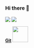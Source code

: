 ### Hi there 👋

<!--
**zahraTgz/zahraTgz** is a ✨ _special_ ✨ repository because its `README.md` (this file) appears on your GitHub profile.

Here are some ideas to get you started:

- 🔭 I’m currently working on ...
- 🌱 I’m currently learning ...
- 👯 I’m looking to collaborate on ...
- 🤔 I’m looking for help with ...
- 💬 Ask me about ...
- 📫 How to reach me: ...
- 😄 Pronouns: ...
- ⚡ Fun fact: ...
-->

<a href="https://github.com/zahraTgz">
<img align="center" src="https://github-readme-stats.vercel.app/api?username=zahraTgz&show_icons=true&count_private=true&include_all_commits=true" /></a>

<a href="https://github.com/zahraTgz">
<img align="center" src="https://github-readme-stats.vercel.app/api/top-langs/?username=zahraTgz" />
</a>

<b>[Git](https://git-scm.com/)</b> <img height=50px src="https://camo.githubusercontent.com/b75d955466c5f5602998b752dd97ff1bdbe16168/68747470733a2f2f6769742d73636d2e636f6d2f696d616765732f6c6f676f732f646f776e6c6f6164732f4769742d4c6f676f2d32436f6c6f722e706e67"> 
